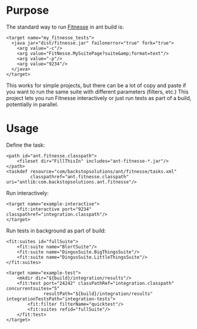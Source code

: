Purpose
=======

The standard way to run [Fitnesse](http://fitnesse.org/) in ant build is:

    <target name="my_fitnesse_tests">
      <java jar="dist/fitnesse.jar" failonerror="true" fork="true">
        <arg value="-c"/>
        <arg value="FitNesse.MySuitePage?suite&amp;format=text"/>
        <arg value="-p"/>
        <arg value="9234"/>
      </java>
    </target>

This works for simple projects, but there can be a lot of copy and paste if you want to run the same suite with different parameters (filters, etc.)
This project lets you run Fitnesse interactively or just run tests as part of a build, potentially in parallel.

Usage
=====

Define the task:

    <path id="ant.fitnesse.classpath">
        <fileset dir="FillThisIn" includes="ant-fitnesse-*.jar"/>
    </path>
    <taskdef resource="com/backstopsolutions/ant/fitnesse/tasks.xml"
             classpathref="ant.fitnesse.classpath" uri="antlib:com.backstopsolutions.ant.fitnesse"/>

Run interactively:

    <target name="example-interactive">
        <fit:interactive port="9234" classpathref="integration.classpath"/>
    </target>

Run tests in background as part of build:

    <fit:suites id="fullSuite">
        <fit:suite name="BlortSuite"/>
        <fit:suite name="DingusSuite.BigThingsSuite"/>
        <fit:suite name="DingusSuite.LittleThingsSuite"/>
    </fit:suites>

    <target name="example-test">
        <mkdir dir="${build}/integration/results"/>
        <fit:test port="24242" classPathRef="integration.classpath" concurrentsuites="5"
                  resultPath="${build}/integration/results" integrationTestsPath="integration-tests">
            <fit:filter filterName="quicktest"/>
            <fit:suites refid="fullSuite"/>
        </fit:test>
    </target>